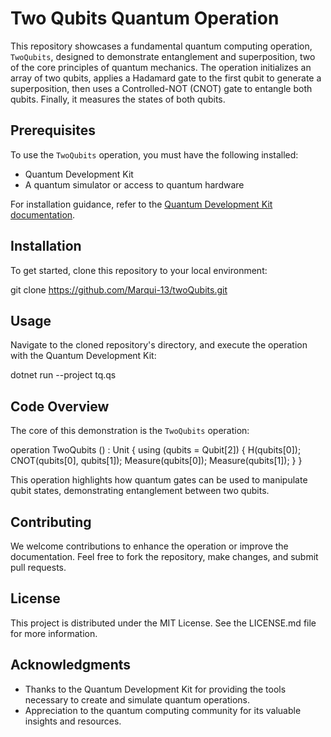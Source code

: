 # Two Qubits Quantum Operation

This repository showcases a fundamental quantum computing operation, `TwoQubits`, designed to demonstrate entanglement and superposition, two of the core principles of quantum mechanics. The operation initializes an array of two qubits, applies a Hadamard gate to the first qubit to generate a superposition, then uses a Controlled-NOT (CNOT) gate to entangle both qubits. Finally, it measures the states of both qubits.

## Prerequisites

To use the `TwoQubits` operation, you must have the following installed:

- Quantum Development Kit
- A quantum simulator or access to quantum hardware

For installation guidance, refer to the [Quantum Development Kit documentation](https://docs.microsoft.com/quantum/).

## Installation

To get started, clone this repository to your local environment:


git clone https://github.com/Marqui-13/twoQubits.git


## Usage

Navigate to the cloned repository's directory, and execute the operation with the Quantum Development Kit:


dotnet run --project tq.qs


## Code Overview

The core of this demonstration is the `TwoQubits` operation:


operation TwoQubits () : Unit {
    using (qubits = Qubit[2]) {
        H(qubits[0]);
        CNOT(qubits[0], qubits[1]);
        Measure(qubits[0]);
        Measure(qubits[1]);
    }
}


This operation highlights how quantum gates can be used to manipulate qubit states, demonstrating entanglement between two qubits.

## Contributing

We welcome contributions to enhance the operation or improve the documentation. Feel free to fork the repository, make changes, and submit pull requests.

## License

This project is distributed under the MIT License. See the LICENSE.md file for more information.

## Acknowledgments

- Thanks to the Quantum Development Kit for providing the tools necessary to create and simulate quantum operations.
- Appreciation to the quantum computing community for its valuable insights and resources.

